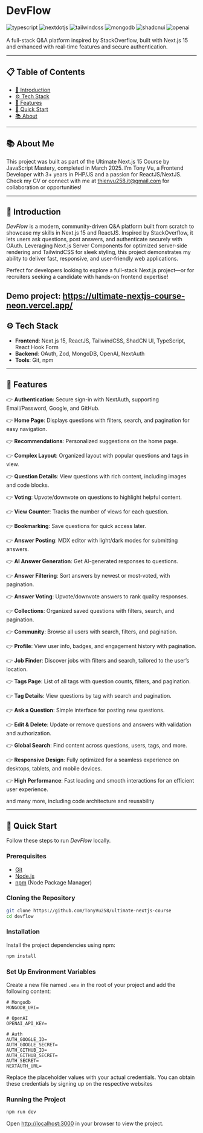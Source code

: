 # DevFlow  
 <div>
    <img src="https://img.shields.io/badge/-TypeScript-black?style=for-the-badge&logoColor=white&logo=typescript&color=3178C6" alt="typescript" />
    <img src="https://img.shields.io/badge/-Next_JS-black?style=for-the-badge&logoColor=white&logo=nextdotjs&color=000000" alt="nextdotjs" />
    <img src="https://img.shields.io/badge/-Tailwind_CSS-black?style=for-the-badge&logoColor=white&logo=tailwindcss&color=06B6D4" alt="tailwindcss" />
    <img src="https://img.shields.io/badge/-MongoDB-black?style=for-the-badge&logoColor=white&logo=mongodb&color=47A248" alt="mongodb" />
    <img src="https://img.shields.io/badge/-ShadCN_UI-black?style=for-the-badge&logoColor=white&logo=shadcnui&color=000000" alt="shadcnui" />
    <img src="https://img.shields.io/badge/-Open_AI-black?style=for-the-badge&logoColor=white&logo=openai&color=412991" alt="openai" />
  </div>
</br>
A full-stack Q&A platform inspired by StackOverflow, built with Next.js 15 and enhanced with real-time features and secure authentication.

---

## 📋 Table of Contents  
- [🤖 Introduction](#introduction)  
- [⚙️ Tech Stack](#tech-stack)  
- [🔋 Features](#features)  
- [🤸 Quick Start](#quick-start)  
- [📚 About](#about)  

---

##  <a name="about">📚 About Me</a>
This project was built as part of the Ultimate Next.js 15 Course by JavaScript Mastery, completed in March 2025. I’m Tony Vu, a Frontend Developer with 3+ years in PHP/JS and a passion for ReactJS/NextJS. Check my CV or connect with me at thienvu258.it@gmail.com for collaboration or opportunities!

---

## 🤖 <a name="introduction">Introduction</a>
*DevFlow* is a modern, community-driven Q&A platform built from scratch to showcase my skills in Next.js 15 and ReactJS. Inspired by StackOverflow, it lets users ask questions, post answers, and authenticate securely with OAuth. Leveraging Next.js Server Components for optimized server-side rendering and TailwindCSS for sleek styling, this project demonstrates my ability to deliver fast, responsive, and user-friendly web applications.  

Perfect for developers looking to explore a full-stack Next.js project—or for recruiters seeking a candidate with hands-on frontend expertise!

Demo project: https://ultimate-nextjs-course-neon.vercel.app/
---

## <a name="tech-stack">⚙️ Tech Stack</a>
- **Frontend**: Next.js 15, ReactJS, TailwindCSS, ShadCN UI, TypeScript, React Hook Form 
- **Backend**: OAuth, Zod, MongoDB, OpenAI, NextAuth  
- **Tools**: Git, npm 

---

##  <a name="features">🔋 Features</a>
👉 **Authentication**: Secure sign-in with NextAuth, supporting Email/Password, Google, and GitHub.

👉 **Home Page**: Displays questions with filters, search, and pagination for easy navigation.

👉 **Recommendations**: Personalized suggestions on the home page.

👉 **Complex Layout**: Organized layout with popular questions and tags in view.

👉 **Question Details**: View questions with rich content, including images and code blocks.

👉 **Voting**: Upvote/downvote on questions to highlight helpful content.

👉 **View Counter**: Tracks the number of views for each question.

👉 **Bookmarking**: Save questions for quick access later.

👉 **Answer Posting**: MDX editor with light/dark modes for submitting answers.

👉 **AI Answer Generation**: Get AI-generated responses to questions.

👉 **Answer Filtering**: Sort answers by newest or most-voted, with pagination.

👉 **Answer Voting**: Upvote/downvote answers to rank quality responses.

👉 **Collections**: Organized saved questions with filters, search, and pagination.

👉 **Community**: Browse all users with search, filters, and pagination.

👉 **Profile**: View user info, badges, and engagement history with pagination.

👉 **Job Finder**: Discover jobs with filters and search, tailored to the user’s location.

👉 **Tags Page**: List of all tags with question counts, filters, and pagination.

👉 **Tag Details**: View questions by tag with search and pagination.

👉 **Ask a Question**: Simple interface for posting new questions.

👉 **Edit & Delete**: Update or remove questions and answers with validation and authorization.

👉 **Global Search**: Find content across questions, users, tags, and more.

👉 **Responsive Design**: Fully optimized for a seamless experience on desktops, tablets, and mobile devices.

👉 **High Performance**: Fast loading and smooth interactions for an efficient user experience.

and many more, including code architecture and reusability

---

##  <a name="quick-start">🤸 Quick Start</a>
Follow these steps to run *DevFlow* locally.

### Prerequisites  
- [Git](https://git-scm.com/)
- [Node.js](https://nodejs.org/en)
- [npm](https://www.npmjs.com/) (Node Package Manager)

### Cloning the Repository  
```bash  
git clone https://github.com/TonyVu258/ultimate-nextjs-course
cd devflow  
```

### Installation

Install the project dependencies using npm:

```bash
npm install
```

### Set Up Environment Variables

Create a new file named `.env` in the root of your project and add the following content:
```env
# Mongodb
MONGODB_URI=

# OpenAI
OPENAI_API_KEY=

# Auth
AUTH_GOOGLE_ID=
AUTH_GOOGLE_SECRET=
AUTH_GITHUB_ID=
AUTH_GITHUB_SECRET=
AUTH_SECRET=
NEXTAUTH_URL=
```

Replace the placeholder values with your actual credentials. You can obtain these credentials by signing up on the respective websites

### Running the Project

```bash
npm run dev
```

Open [http://localhost:3000](http://localhost:3000) in your browser to view the project.


